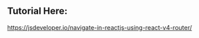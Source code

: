 <h2>Tutorial Here:</h2> <a href="https://jsdeveloper.io/navigate-in-reactjs-using-react-v4-router/">https://jsdeveloper.io/navigate-in-reactjs-using-react-v4-router/</a>